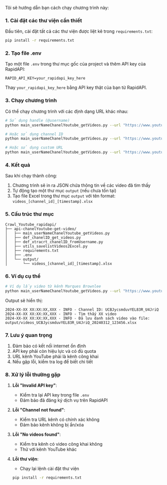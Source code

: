 Tôi sẽ hướng dẫn bạn cách chạy chương trình này:

### 1. Cài đặt các thư viện cần thiết

Đầu tiên, cài đặt tất cả các thư viện được liệt kê trong `requirements.txt`:

```bash
pip install -r requirements.txt
```

### 2. Tạo file .env

Tạo một file `.env` trong thư mục gốc của project và thêm API key của RapidAPI:

```plaintext
RAPID_API_KEY=your_rapidapi_key_here
```

Thay `your_rapidapi_key_here` bằng API key thật của bạn từ RapidAPI.

### 3. Chạy chương trình

Có thể chạy chương trình với các định dạng URL khác nhau:

```bash
# Sử dụng handle (@username)
python main_userNameChanelYoutube_getVideos.py --url "https://www.youtube.com/@mkbhd"

# Hoặc sử dụng channel ID
python main_userNameChanelYoutube_getVideos.py --url "https://www.youtube.com/channel/UCBJycsmduvYEL83R_U4JriQ"

# Hoặc sử dụng custom URL
python main_userNameChanelYoutube_getVideos.py --url "https://www.youtube.com/c/mkbhd"
```

### 4. Kết quả

Sau khi chạy thành công:

1. Chương trình sẽ in ra JSON chứa thông tin về các video đã tìm thấy
2. Tự động tạo một thư mục `output` (nếu chưa tồn tại)
3. Tạo file Excel trong thư mục `output` với tên format: `videos_[channel_id]_[timestamp].xlsx`

### 5. Cấu trúc thư mục

```
Crawl_Youtube_rapidapi/
├── api-chanelYoutube-get-video/
│   ├── main_userNameChanelYoutube_getVideos.py
│   ├── def_chanelID_get_videos.py
│   ├── def_xtracrt_chanelID_fromUsername.py
│   ├── utils_savelistVideos2Excel.py
│   ├── requirements.txt
│   ├── .env
│   └── output/
│       └── videos_[channel_id]_[timestamp].xlsx
```

### 6. Ví dụ cụ thể

```bash
# Ví dụ lấy video từ kênh Marques Brownlee
python main_userNameChanelYoutube_getVideos.py --url "https://www.youtube.com/@mkbhd"
```

Output sẽ hiển thị:
```
2024-XX-XX XX:XX:XX,XXX - INFO - Channel ID: UCBJycsmduvYEL83R_U4JriQ
2024-XX-XX XX:XX:XX,XXX - INFO - Tìm thấy XX video
2024-XX-XX XX:XX:XX,XXX - INFO - Đã lưu danh sách video vào file: output/videos_UCBJycsmduvYEL83R_U4JriQ_20240312_123456.xlsx
```

### 7. Lưu ý quan trọng

1. Đảm bảo có kết nối internet ổn định
2. API key phải còn hiệu lực và có đủ quota
3. URL kênh YouTube phải là kênh công khai
4. Nếu gặp lỗi, kiểm tra log để biết chi tiết

### 8. Xử lý lỗi thường gặp

1. **Lỗi "Invalid API key"**:
   - Kiểm tra lại API key trong file `.env`
   - Đảm bảo đã đăng ký dịch vụ trên RapidAPI

2. **Lỗi "Channel not found"**:
   - Kiểm tra URL kênh có chính xác không
   - Đảm bảo kênh không bị ẩn/xóa

3. **Lỗi "No videos found"**:
   - Kiểm tra kênh có video công khai không
   - Thử với kênh YouTube khác

4. **Lỗi thư viện**:
   - Chạy lại lệnh cài đặt thư viện
   ```bash
   pip install -r requirements.txt
   ```
